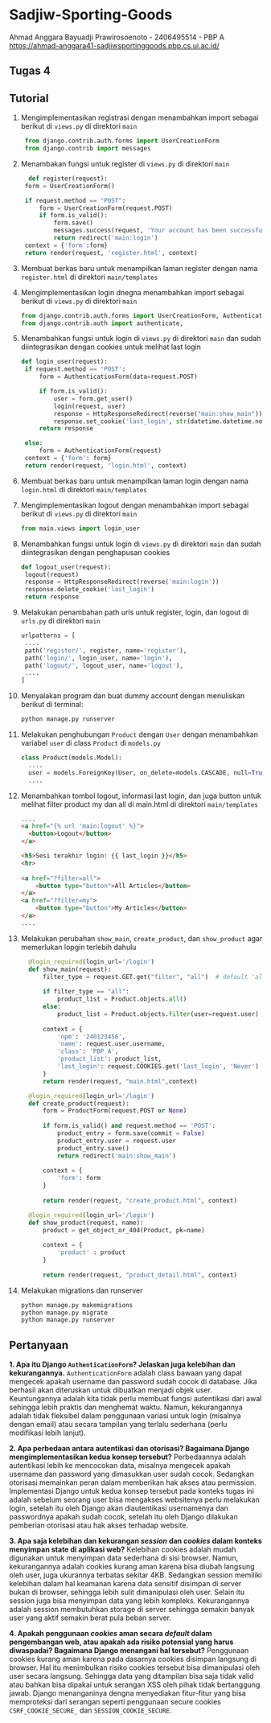 # Sadjiw-Sporting-Goods
Ahmad Anggara Bayuadji Prawirosoenoto - 2406495514 - PBP A
https://ahmad-anggara41-sadjiwsportinggoods.pbp.cs.ui.ac.id/

## Tugas 4
Tutorial
---
1. Mengimplementasikan registrasi dengan menambahkan import sebagai berikut di `views.py` di direktori `main`
   ```python
    from django.contrib.auth.forms import UserCreationForm
    from django.contrib import messages
   ```

2. Menambakan fungsi untuk register di `views.py` di direktori `main`
   ```python
     def register(request):
    form = UserCreationForm()

    if request.method == "POST":
        form = UserCreationForm(request.POST)
        if form.is_valid():
            form.save()
            messages.success(request, 'Your account has been successfully created!')
            return redirect('main:login')
    context = {'form':form}
    return render(request, 'register.html', context)
   ```

3. Membuat berkas baru untuk menampilkan laman register dengan nama `register.html` di direktori `main/templates`

4. Mengimplementasikan login dnegna menambahkan import sebagai berikut di `views.py` di direktori `main`
   ```python
   from django.contrib.auth.forms import UserCreationForm, AuthenticationForm
   from django.contrib.auth import authenticate, 
   ```

5. Menambahkan fungsi untuk login di `views.py` di direktori `main` dan sudah diintegrasikan dengan cookies untuk melihat last login
   ```python
   def login_user(request):
    if request.method == 'POST':
        form = AuthenticationForm(data=request.POST)

        if form.is_valid():
            user = form.get_user()
            login(request, user)
            response = HttpResponseRedirect(reverse("main:show_main"))
            response.set_cookie('last_login', str(datetime.datetime.now()))
        return response

    else:
        form = AuthenticationForm(request)
    context = {'form': form}
    return render(request, 'login.html', context)
   ```

6. Membuat berkas baru untuk menampilkan laman login dengan nama `login.html` di direktori `main/templates`

7. Mengimplementasikan logout dengan menambahkan import sebagai berikut di `views.py` di direktori `main`
   ```python
   from main.views import login_user
   ```

8. Menambahkan fungsi untuk login di `views.py` di direktori `main` dan sudah diintegrasikan dengan penghapusan cookies
   ```python
   def logout_user(request):
    logout(request)
    response = HttpResponseRedirect(reverse('main:login'))
    response.delete_cookie('last_login')
    return response
   ```

9. Melakukan penambahan path urls untuk register, login, dan logout di `urls.py` di direktori `main`
   ```python
   urlpatterns = [
    ....
    path('register/', register, name='register'),
    path('login/', login_user, name='login'),
    path('logout/', logout_user, name='logout'),
    ....
   ]
   ```

10. Menyalakan program dan buat dummy account dengan menuliskan berikut di terminal:
    ```bash
    python manage.py runserver

11. Melakukan penghubungan `Product` dengan `User` dengan menambahkan variabel `user` di class `Product` di `models.py`
    ```python
    class Product(models.Model):
      ....
      user = models.ForeignKey(User, on_delete=models.CASCADE, null=True)
      ....
    ```

12. Menambahkan tombol logout, informasi last login, dan juga button untuk melihat filter product my dan all di main.html di direktori `main/templates`
    ```html
    ....
    <a href="{% url 'main:logout' %}">
      <button>Logout</button>
    </a>
    
    <h5>Sesi terakhir login: {{ last_login }}</h5>
    <hr>
      
    <a href="?filter=all">
        <button type="button">All Articles</button>
    </a>
    <a href="?filter=my">
        <button type="button">My Articles</button>
    </a>
    ....
    ```

13. Melakukan perubahan `show_main`, `create_product`, dan `show_product` agar memerlukan lopgin terlebih dahulu
    ```python
      @login_required(login_url='/login')
      def show_main(request):
          filter_type = request.GET.get("filter", "all")  # default 'all'
      
          if filter_type == "all":
              product_list = Product.objects.all()
          else:
              product_list = Product.objects.filter(user=request.user)
      
          context = {
              'npm': '240123456',
              'name': request.user.username,
              'class': 'PBP A',
              'product_list': product_list,
              'last_login': request.COOKIES.get('last_login', 'Never')
          }
          return render(request, "main.html",context)

      @login_required(login_url='/login')
      def create_product(request):
          form = ProductForm(request.POST or None)
      
          if form.is_valid() and request.method == 'POST':
              product_entry = form.save(commit = False)
              product_entry.user = request.user
              product_entry.save()
              return redirect('main:show_main')
      
          context = {
              'form': form
          }
      
          return render(request, "create_product.html", context)

      @login_required(login_url='/login')
      def show_product(request, name):
          product = get_object_or_404(Product, pk=name)
          
          context = {
              'product' : product
          }
          
          return render(request, "product_detail.html", context)
    ```

13. Melakukan migrations dan runserver
    ```bash
    python manage.py makemigrations
    python manage.py migrate
    python manage.py runserver
    ```

Pertanyaan
---
**1. Apa itu Django `AuthenticationForm`? Jelaskan juga kelebihan dan kekurangannya.**
   `AuthenticationForm` adalah class bawaan yang dapat mengecek apakah username dan password sudah cocok di database. Jika berhasil akan diteruskan untuk dibuatkan menjadi objek user. Keuntungannya adalah kita tidak perlu membuat fungsi autentikasi dari awal sehingga lebih praktis dan menghemat waktu. Namun, kekurangannya adalah tidak fleksibel dalam penggunaan variasi untuk login (misalnya dengan email) atau secara tampilan yang terlalu sederhana (perlu modifikasi lebih lanjut).

**2. Apa perbedaan antara autentikasi dan otorisasi? Bagaimana Django mengimplementasikan kedua konsep tersebut?**
   Perbedaannya adalah autentikasi lebih ke mencocokan data, misalnya mengecek apakah username dan password yang dimasukkan user sudah cocok. Sedangkan otorisasi memainkan peran dalam memberikan hak akses atau permission. Implementasi Django untuk kedua konsep tersebut pada konteks tugas ini adalah sebelum seorang user bisa mengakses websitenya perlu melakukan login, setelah itu oleh Django akan diautentikasi usernamenya dan passwordnya apakah sudah cocok, setelah itu oleh Django dilakukan pemberian otorisasi atau hak akses terhadap website.

**3. Apa saja kelebihan dan kekurangan _session_ dan _cookies_ dalam konteks menyimpan state di aplikasi web?**
Kelebihan cookies adalah mudah digunakan untuk menyimpan data sederhana di sisi browser. Namun, kekurangannya adalah cookies kurang aman karena bisa diubah langsung oleh user, juga ukurannya terbatas sekitar 4KB. Sedangkan session memiliki kelebihan dalam hal keamanan karena data sensitif disimpan di server bukan di browser, sehingga lebih sulit dimanipulasi oleh user. Selain itu session juga bisa menyimpan data yang lebih kompleks. Kekurangannya adalah session membutuhkan storage di server sehingga semakin banyak user yang aktif semakin berat pula beban server. 

**4. Apakah penggunaan _cookies_ aman secara _default_ dalam pengembangan web, atau apakah ada risiko potensial yang harus diwaspadai? Bagaimana Django menangani hal tersebut?**
Penggunaan cookies kurang aman karena pada dasarnya cookies disimpan langsung di browser. Hal itu menimbulkan risiko cookies tersebut bisa dimanipulasi oleh user secara langsung. Sehingga data yang ditampilan bisa saja tidak valid atau bahkan bisa dipakai untuk serangan XSS oleh pihak tidak bertanggung jawab. Django menanganinya dengna menyediakan fitur-fitur yang bisa memproteksi dari serangan seperti penggunaan secure cookies `CSRF_COOKIE_SECURE_` dan `SESSION_COOKIE_SECURE`.




   
   
   
